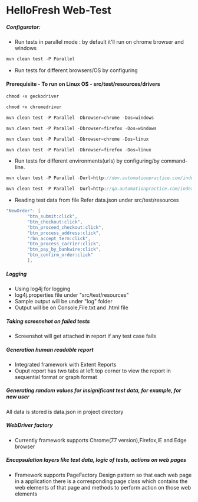 HelloFresh Web-Test
=====

##### Configurator:

* Run tests in parallel mode : by default it'll run on chrome browser and windows

```java
mvn clean test -P Parallel
```

* Run tests for different browsers/OS by configuring

#### Prerequisite - To run on Linux OS - src/test/resources/drivers
```java
chmod +x geckodriver  
```
```java
chmod +x chromedriver
```

```java
mvn clean test -P Parallel -Dbrowser=chrome -Dos=windows
```

```java
mvn clean test -P Parallel -Dbrowser=firefox -Dos=windows
```

```java
mvn clean test -P Parallel -Dbrowser=chrome -Dos=linux
```

```java
mvn clean test -P Parallel -Dbrowser=firefox -Dos=linux
```

* Run tests for different environments(urls) by configuring/by command-line.

```java
mvn clean test -P Parallel -Durl=http://dev.automationpractice.com/index.php
```

```java
mvn clean test -P Parallel -Durl=http://qa.automationpractice.com/index.php
```

* Reading test data from file Refer data.json under src/test/resources

```java
"NewOrder": [
		"btn_submit:click",
		"btn_checkout:click",
		"btn_proceed_checkout:click",
		"btn_process_address:click",
		"rbn_accept_term:click",
		"btn_process_carrier:click",
		"btn_pay_by_bankwire:click",
		"btn_confirm_order:click"
		],
```

##### Logging

* Using log4j for logging 
* log4j.properties file under "src/test/resources"
* Sample output will be under "log" folder
* Output will be on Console,File.txt and .html file

##### Taking screenshot on failed tests 
* Screenshot will get attached in report if any test case fails  

##### Generation human readable report 
* Integrated framework with Extent Reports
* Ouput report has two tabs at left top corner to view the report in sequential format or graph format

##### Generating random values for insignificant test data, for example, for new user
All data is stored is data.json in project directory

##### WebDriver factory
* Currently framework supports Chrome(77 version),Firefox,IE and Edge browser 

##### Encapsulation layers like test data, logic of tests, actions on web pages 
* Framework supports PageFactory Design pattern so that each web page in a application there is a corresponding page class which contains the web elements of that page and methods to perform action on those web elements





















